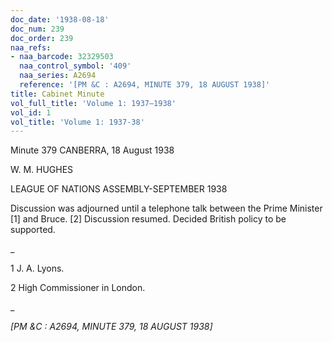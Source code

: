 ```yaml
---
doc_date: '1938-08-18'
doc_num: 239
doc_order: 239
naa_refs:
- naa_barcode: 32329503
  naa_control_symbol: '409'
  naa_series: A2694
  reference: '[PM &C : A2694, MINUTE 379, 18 AUGUST 1938]'
title: Cabinet Minute
vol_full_title: 'Volume 1: 1937–1938'
vol_id: 1
vol_title: 'Volume 1: 1937-38'
---
```


Minute 379 CANBERRA, 18 August 1938

W. M. HUGHES

LEAGUE OF NATIONS ASSEMBLY-SEPTEMBER 1938

Discussion was adjourned until a telephone talk between the Prime Minister [1] and Bruce. [2] Discussion resumed. Decided British policy to be supported.

 _

1 J. A. Lyons.

2 High Commissioner in London.

_

 _[PM &C : A2694, MINUTE 379, 18 AUGUST 1938]_
